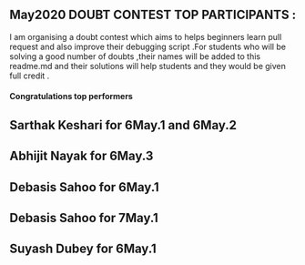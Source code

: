 ## May2020 DOUBT CONTEST TOP PARTICIPANTS :

I am organising a doubt contest which aims to helps beginners learn pull request and also improve their debugging script .For students who will be solving a good number of doubts ,their names will be added to this readme.md and their solutions will help students and they would be given full credit .


#### Congratulations top performers

## Sarthak Keshari for 6May.1 and 6May.2
## Abhijit Nayak for 6May.3 
## Debasis Sahoo for 6May.1 
## Debasis Sahoo for 7May.1
## Suyash Dubey for 6May.1

